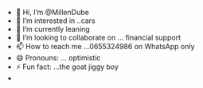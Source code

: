 - 👋 Hi, I’m @MillenDube
- 👀 I’m interested in ..cars
- 🌱 I’m currently leaning 
- 💞️ I’m looking to collaborate on ... financial support 
- 📫 How to reach me ...0655324986 on WhatsApp only 
- 😄 Pronouns: ... optimistic 
- ⚡ Fun fact: ...the goat jiggy boy
- 

<!---
MillenDube/MillenDube is a ✨ special ✨ repository because its `README.md` (this file) appears on your GitHub profile.
You can click the Preview link to take a look at your changes.
--->
